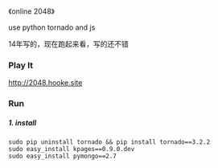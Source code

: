 《online 2048》

use python tornado and js

14年写的，现在跑起来看，写的还不错

### Play It

http://2048.hooke.site


### Run

##### 1. install
```
sudo pip uninstall tornado && pip install tornado==3.2.2
sudo easy_install kpages==0.9.0.dev
sudo easy_install pymongo==2.7
```
